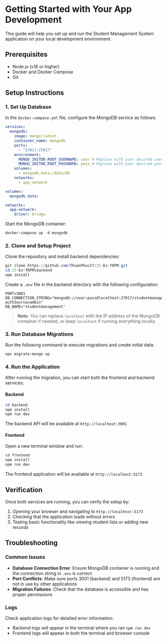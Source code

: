 # Getting Started with Your App Development

This guide will help you set up and run the Student Management System application on your local development environment.

## Prerequisites

- Node.js (v16 or higher)
- Docker and Docker Compose
- Git

## Setup Instructions

### 1. Set Up Database

In the `docker-compose.yml` file, configure the MongoDB service as follows:

```yaml
services:
  mongodb:
    image: mongo:latest
    container_name: mongodb
    ports:
      - "27017:27017"
    environment:
      MONGO_INITDB_ROOT_USERNAME: user # Replace with your desired username
      MONGO_INITDB_ROOT_PASSWORD: pass # Replace with your desired password
    volumes:
      - mongodb_data:/data/db
    networks:
      - app-network

volumes:
  mongodb_data:

networks:
  app-network:
    driver: bridge
```

Start the MongoDB container:

```powershell
docker-compose up -d mongodb
```

### 2. Clone and Setup Project

Clone the repository and install backend dependencies:

```powershell
git clone https://github.com/ThuanPhuc27/25-Ex-TKPM.git
cd 25-Ex-TKPM\backend
npm install
```

Create a `.env` file in the backend directory with the following configuration:

```env
PORT=3001
DB_CONNECTION_STRING="mongodb://user:pass@localhost:27017/studentmanagerment?authSource=admin"
DB_NAME="studentmanagement"
```

> **Note**: You can replace `localhost` with the IP address of the MongoDB container if needed, or keep `localhost` if running everything locally.

### 3. Run Database Migrations

Run the following command to execute migrations and create initial data:

```powershell
npx migrate-mongo up
```

### 4. Run the Application

After running the migration, you can start both the frontend and backend services:

#### Backend

```powershell
cd backend
npm install
npm run dev
```

The backend API will be available at `http://localhost:3001`

#### Frontend

Open a new terminal window and run:

```powershell
cd frontend
npm install
npm run dev
```

The frontend application will be available at `http://localhost:5173`

## Verification

Once both services are running, you can verify the setup by:

1. Opening your browser and navigating to `http://localhost:5173`
2. Checking that the application loads without errors
3. Testing basic functionality like viewing student lists or adding new records

## Troubleshooting

### Common Issues

- **Database Connection Error**: Ensure MongoDB container is running and the connection string in `.env` is correct
- **Port Conflicts**: Make sure ports 3001 (backend) and 5173 (frontend) are not in use by other applications
- **Migration Failures**: Check that the database is accessible and has proper permissions

### Logs

Check application logs for detailed error information:

- Backend logs will appear in the terminal where you ran `npm run dev`
- Frontend logs will appear in both the terminal and browser console

